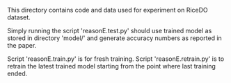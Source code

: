 This directory contains code and data used for experiment on RiceDO dataset.

Simply running the script 'reasonE.test.py' should use trained model as stored in directory 'model/' and generate accuracy numbers as reported in the paper.

Script 'reasonE.train.py' is for fresh training. Script 'reasonE.retrain.py' is to retrain the latest trained model starting from the point where last training ended.
